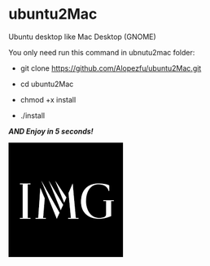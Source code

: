 # ubuntu2Mac
Ubuntu desktop like Mac Desktop (GNOME)

You only need run this command in ubnutu2mac folder: 

- git clone https://github.com/Alopezfu/ubuntu2Mac.git

- cd ubuntu2Mac

- chmod +x install

- ./install

***AND Enjoy in 5 seconds!***

![alt img](https://raw.githubusercontent.com/Alopezfu/ubuntu2Mac/master/download.png)
